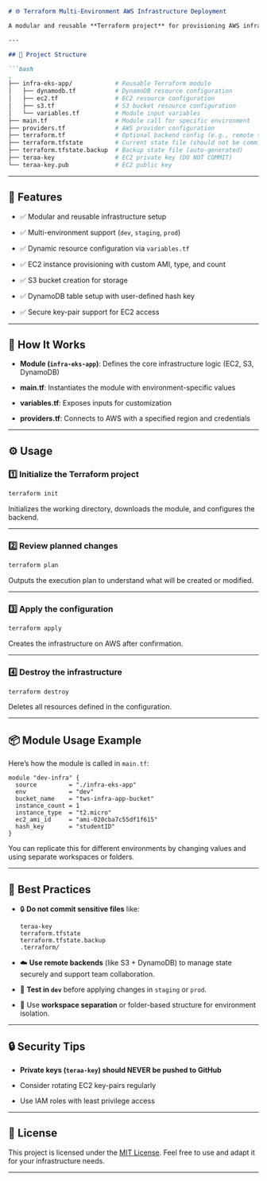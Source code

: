 

```markdown
# 🌐 Terraform Multi-Environment AWS Infrastructure Deployment

A modular and reusable **Terraform project** for provisioning AWS infrastructure across multiple environments (e.g., `dev`, `staging`, `prod`). This setup includes resources like **EC2**, **S3**, and **DynamoDB**, following infrastructure-as-code (IaC) principles.

---

## 📁 Project Structure

```bash
.
├── infra-eks-app/            # Reusable Terraform module
│   ├── dynamodb.tf           # DynamoDB resource configuration
│   ├── ec2.tf                # EC2 resource configuration
│   ├── s3.tf                 # S3 bucket resource configuration
│   └── variables.tf          # Module input variables
├── main.tf                   # Module call for specific environment
├── providers.tf              # AWS provider configuration
├── terraform.tf              # Optional backend config (e.g., remote state)
├── terraform.tfstate         # Current state file (should not be committed)
├── terraform.tfstate.backup  # Backup state file (auto-generated)
├── teraa-key                 # EC2 private key (DO NOT COMMIT)
└── teraa-key.pub             # EC2 public key

```

----------

## 🚀 Features

-   ✅ Modular and reusable infrastructure setup
    
-   ✅ Multi-environment support (`dev`, `staging`, `prod`)
    
-   ✅ Dynamic resource configuration via `variables.tf`
    
-   ✅ EC2 instance provisioning with custom AMI, type, and count
    
-   ✅ S3 bucket creation for storage
    
-   ✅ DynamoDB table setup with user-defined hash key
    
-   ✅ Secure key-pair support for EC2 access
    

----------

## 🧱 How It Works

-   **Module (`infra-eks-app`)**: Defines the core infrastructure logic (EC2, S3, DynamoDB)
    
-   **main.tf**: Instantiates the module with environment-specific values
    
-   **variables.tf**: Exposes inputs for customization
    
-   **providers.tf**: Connects to AWS with a specified region and credentials
    

----------

## ⚙️ Usage

### 1️⃣ Initialize the Terraform project

```bash
terraform init

```

Initializes the working directory, downloads the module, and configures the backend.

----------

### 2️⃣ Review planned changes

```bash
terraform plan

```

Outputs the execution plan to understand what will be created or modified.

----------

### 3️⃣ Apply the configuration

```bash
terraform apply

```

Creates the infrastructure on AWS after confirmation.

----------

### 4️⃣ Destroy the infrastructure

```bash
terraform destroy

```

Deletes all resources defined in the configuration.

----------

## 📦 Module Usage Example

Here’s how the module is called in `main.tf`:

```hcl
module "dev-infra" {
  source         = "./infra-eks-app"
  env            = "dev"
  bucket_name    = "tws-infra-app-bucket"
  instance_count = 1
  instance_type  = "t2.micro"
  ec2_ami_id     = "ami-020cba7c55df1f615"
  hash_key       = "studentID"
}

```

You can replicate this for different environments by changing values and using separate workspaces or folders.

----------

## 📌 Best Practices

-   🔒 **Do not commit sensitive files** like:
    
    ```
    teraa-key
    terraform.tfstate
    terraform.tfstate.backup
    .terraform/
    
    ```
    
-   ☁️ **Use remote backends** (like S3 + DynamoDB) to manage state securely and support team collaboration.
    
-   🧪 **Test in `dev`** before applying changes in `staging` or `prod`.
    
-   📁 Use **workspace separation** or folder-based structure for environment isolation.
    

----------

## 🔒 Security Tips

-   **Private keys (`teraa-key`) should NEVER be pushed to GitHub**
    
-   Consider rotating EC2 key-pairs regularly
    
-   Use IAM roles with least privilege access
    

----------

## 📄 License

This project is licensed under the [MIT License](https://chatgpt.com/c/LICENSE). Feel free to use and adapt it for your infrastructure needs.

----------
